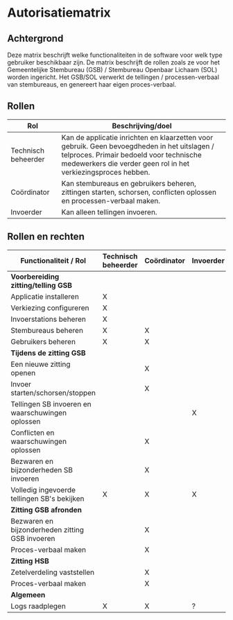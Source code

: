 # Autorisatiematrix

## Achtergrond

Deze matrix beschrijft welke functionaliteiten in de software voor welk type gebruiker beschikbaar zijn.
De matrix beschrijft de rollen zoals ze voor het Gemeentelijke Stembureau (GSB) / Stembureau Openbaar Lichaam (SOL) worden ingericht.
Het GSB/SOL verwerkt de tellingen / processen-verbaal van stembureaus, en genereert haar eigen proces-verbaal.

## Rollen

| Rol                | Beschrijving/doel   |
|--------------------|---------------------|
| Technisch beheerder | Kan de applicatie inrichten en klaarzetten voor gebruik. Geen bevoegdheden in het uitslagen / telproces. Primair bedoeld voor technische medewerkers die verder geen rol in het verkiezingsproces hebben. |
| Coördinator | Kan stembureaus en gebruikers beheren, zittingen starten, schorsen, conflicten oplossen en processen-verbaal maken. |
| Invoerder | Kan alleen tellingen invoeren. |

## Rollen en rechten

| Functionaliteit / Rol                            | Technisch beheerder | Coördinator    | Invoerder |
|--------------------------------------------------|-----------|----------------|-----------|
| **Voorbereiding zitting/telling GSB**            |           |                |           |
| Applicatie installeren                           | X         |                |           |
| Verkiezing configureren                          | X         |                |           |
| Invoerstations beheren                           | X         |                |           |
| Stembureaus beheren                              | X         | X              |           |
| Gebruikers beheren                               | X         | X              |           |
| **Tijdens de zitting GSB**                       |           |                |           |
| Een nieuwe zitting openen                        |           | X              |           |
| Invoer starten/schorsen/stoppen                  |           | X              |           |
| Tellingen SB invoeren en waarschuwingen oplossen |           |                | X         |
| Conflicten en waarschuwingen oplossen            |           | X              |           |
| Bezwaren en bijzonderheden SB invoeren           |           | X              |           |
| Volledig ingevoerde tellingen SB's bekijken      | X         | X              | X         |
| **Zitting GSB afronden**                         |           |                |           |
| Bezwaren en bijzonderheden zitting GSB invoeren  |           | X              |           |
| Proces-verbaal maken                             |           | X              |           |
| **Zitting HSB**                                  |           |                |           |
| Zetelverdeling vaststellen                       |           | X              |           |
| Proces-verbaal maken                             |           | X              |           |
| **Algemeen**                                     |           |                |           |
| Logs raadplegen                                  | X         | X              | ?         |
